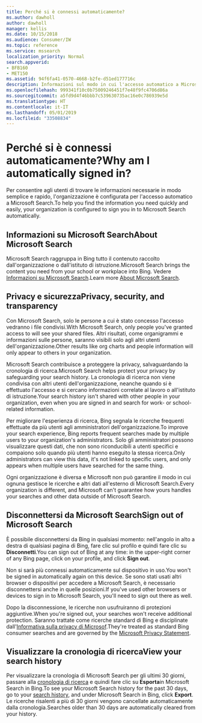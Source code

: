 ```yaml
---
title: Perché si è connessi automaticamente?
ms.author: dawholl
author: dawholl
manager: kellis
ms.date: 10/15/2018
ms.audience: Consumer/IW
ms.topic: reference
ms.service: mssearch
localization_priority: Normal
search.appverid:
- BFB160
- MET150
ms.assetid: 94f6fa41-0570-4668-b2fe-d51ed177716c
description: Informazioni sul modo in cui l'accesso automatico a Microsoft Search può aiutare a trovare rapidamente e facilmente risultati di lavoro
ms.openlocfilehash: 999341f10c0b75009246451f7e48f9fc4706d86a
ms.sourcegitcommit: a5fd9d4f46bbb7c539630735ac16e0c786939e5d
ms.translationtype: HT
ms.contentlocale: it-IT
ms.lasthandoff: 05/01/2019
ms.locfileid: "33508834"
---
```

# <a name="why-am-i-automatically-signed-in"></a><span data-ttu-id="50e19-103">Perché si è connessi automaticamente?</span><span class="sxs-lookup"><span data-stu-id="50e19-103">Why am I automatically signed in?</span></span>

<span data-ttu-id="50e19-104">Per consentire agli utenti di trovare le informazioni necessarie in modo semplice e rapido, l'organizzazione è configurata per l'accesso automatico a Microsoft Search.</span><span class="sxs-lookup"><span data-stu-id="50e19-104">To help you find the information you need quickly and easily, your organization is configured to sign you in to Microsoft Search automatically.</span></span>
  
## <a name="about-microsoft-search"></a><span data-ttu-id="50e19-105">Informazioni su Microsoft Search</span><span class="sxs-lookup"><span data-stu-id="50e19-105">About Microsoft Search</span></span>

<span data-ttu-id="50e19-106">Microsoft Search raggruppa in Bing tutto il contenuto raccolto dall'organizzazione o dall'istituto di istruzione.</span><span class="sxs-lookup"><span data-stu-id="50e19-106">Microsoft Search brings the content you need from your school or workplace into Bing.</span></span> <span data-ttu-id="50e19-107">Vedere [Informazioni su Microsoft Search](about-microsoft-search.md).</span><span class="sxs-lookup"><span data-stu-id="50e19-107">Learn more [About Microsoft Search](about-microsoft-search.md).</span></span>
  
## <a name="privacy-and-security"></a><span data-ttu-id="50e19-108">Privacy e sicurezza</span><span class="sxs-lookup"><span data-stu-id="50e19-108">Privacy, security, and transparency</span></span>

<span data-ttu-id="50e19-109">Con Microsoft Search, solo le persone a cui è stato concesso l'accesso vedranno i file condivisi.</span><span class="sxs-lookup"><span data-stu-id="50e19-109">With Microsoft Search, only people you've granted access to will see your shared files.</span></span> <span data-ttu-id="50e19-110">Altri risultati, come organigrammi e informazioni sulle persone, saranno visibili solo agli altri utenti dell'organizzazione.</span><span class="sxs-lookup"><span data-stu-id="50e19-110">Other results like org charts and people information will only appear to others in your organization.</span></span>
  
<span data-ttu-id="50e19-111">Microsoft Search contribuisce a proteggere la privacy, salvaguardando la cronologia di ricerca.</span><span class="sxs-lookup"><span data-stu-id="50e19-111">Microsoft Search helps protect your privacy by safeguarding your search history.</span></span> <span data-ttu-id="50e19-112">La cronologia di ricerca non viene condivisa con altri utenti dell'organizzazione, neanche quando si è effettuato l'accesso e si cercano informazioni correlate al lavoro o all'istituto di istruzione.</span><span class="sxs-lookup"><span data-stu-id="50e19-112">Your search history isn't shared with other people in your organization, even when you are signed in and search for work- or school-related information.</span></span>
  
<span data-ttu-id="50e19-113">Per migliorare l'esperienza di ricerca, Bing segnala le ricerche frequenti effettuate da più utenti agli amministratori dell'organizzazione.</span><span class="sxs-lookup"><span data-stu-id="50e19-113">To improve your search experience, Bing reports frequent searches made by multiple users to your organization's administrators.</span></span> <span data-ttu-id="50e19-114">Solo gli amministratori possono visualizzare questi dati, che non sono riconducibili a utenti specifici e compaiono solo quando più utenti hanno eseguito la stessa ricerca.</span><span class="sxs-lookup"><span data-stu-id="50e19-114">Only administrators can view this data, it's not linked to specific users, and only appears when multiple users have searched for the same thing.</span></span>
  
<span data-ttu-id="50e19-115">Ogni organizzazione è diversa e Microsoft non può garantire il modo in cui ognuna gestisce le ricerche e altri dati all'esterno di Microsoft Search.</span><span class="sxs-lookup"><span data-stu-id="50e19-115">Every organization is different, and Microsoft can't guarantee how yours handles your searches and other data outside of Microsoft Search.</span></span>
  
## <a name="sign-out-of-microsoft-search"></a><span data-ttu-id="50e19-116">Disconnettersi da Microsoft Search</span><span class="sxs-lookup"><span data-stu-id="50e19-116">Sign out of Microsoft Search</span></span>

<span data-ttu-id="50e19-117">È possibile disconnettersi da Bing in qualsiasi momento: nell'angolo in alto a destra di qualsiasi pagina di Bing, fare clic sul profilo e quindi fare clic su **Disconnetti**.</span><span class="sxs-lookup"><span data-stu-id="50e19-117">You can sign out of Bing at any time: in the upper-right corner of any Bing page, click on your profile, and click **Sign out**.</span></span>
  
<span data-ttu-id="50e19-118">Non si sarà più connessi automaticamente sul dispositivo in uso.</span><span class="sxs-lookup"><span data-stu-id="50e19-118">You won't be signed in automatically again on this device.</span></span> <span data-ttu-id="50e19-119">Se sono stati usati altri browser o dispositivi per accedere a Microsoft Search, è necessario disconnettersi anche in quelle posizioni.</span><span class="sxs-lookup"><span data-stu-id="50e19-119">If you've used other browsers or devices to sign in to Microsoft Search, you'll need to sign out there as well.</span></span> 
  
<span data-ttu-id="50e19-120">Dopo la disconnessione, le ricerche non usufruiranno di protezioni aggiuntive.</span><span class="sxs-lookup"><span data-stu-id="50e19-120">When you're signed out, your searches won't receive additional protection.</span></span> <span data-ttu-id="50e19-121">Saranno trattate come ricerche standard di Bing e disciplinate dall'[Informativa sulla privacy di Microsof](https://privacy.microsoft.com/en-us/privacystatement).</span><span class="sxs-lookup"><span data-stu-id="50e19-121">They're treated as standard Bing consumer searches and are governed by the [Microsoft Privacy Statement](https://privacy.microsoft.com/en-us/privacystatement).</span></span>
  
## <a name="view-your-search-history"></a><span data-ttu-id="50e19-122">Visualizzare la cronologia di ricerca</span><span class="sxs-lookup"><span data-stu-id="50e19-122">View your search history</span></span>

<span data-ttu-id="50e19-123">Per visualizzare la cronologia di Microsoft Search per gli ultimi 30 giorni, passare alla [cronologia di ricerca](https://ssl.bing.com/profile/history) e quindi fare clic su **Esporta**in Microsoft Search in Bing.</span><span class="sxs-lookup"><span data-stu-id="50e19-123">To see your Microsoft Search history for the past 30 days, go to your [search history](https://ssl.bing.com/profile/history), and under Microsoft Search in Bing, click **Export**.</span></span> <span data-ttu-id="50e19-124">Le ricerche risalenti a più di 30 giorni vengono cancellate automaticamente dalla cronologia.</span><span class="sxs-lookup"><span data-stu-id="50e19-124">Searches older than 30 days are automatically cleared from your history.</span></span>

  

